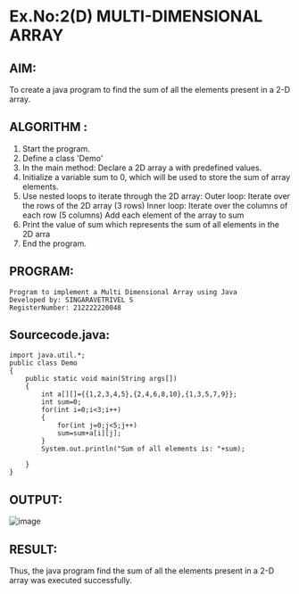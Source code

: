 # Ex.No:2(D) MULTI-DIMENSIONAL ARRAY

## AIM:
To create a java program to find the sum of all the elements present in a 2-D array.

## ALGORITHM :
1.	Start the program.
2.	Define a class 'Demo'
3.	In the main method: Declare a 2D array a with predefined values.
4.	Initialize a variable sum to 0, which will be used to store the sum of array elements.
5.	Use nested loops to iterate through the 2D array:
   Outer loop: Iterate over the rows of the 2D array (3 rows)
  	Inner loop: Iterate over the columns of each row (5 columns)
  	Add each element of the array to sum
6. Print the value of sum which represents the sum of all elements in the 2D arra
7. End the program.


## PROGRAM:
```
Program to implement a Multi Dimensional Array using Java
Developed by: SINGARAVETRIVEL S
RegisterNumber: 212222220048
```

## Sourcecode.java:

```
import java.util.*;
public class Demo
{
    public static void main(String args[])
    {
        int a[][]={{1,2,3,4,5},{2,4,6,8,10},{1,3,5,7,9}};
        int sum=0;
        for(int i=0;i<3;i++)
        {
            for(int j=0;j<5;j++)
            sum=sum+a[i][j];
        }
        System.out.println("Sum of all elements is: "+sum);
        
    }
}
```


## OUTPUT:

![image](https://github.com/user-attachments/assets/c276aa9c-3031-4130-a03d-9cbca900fd76)


## RESULT:
Thus, the java program find the sum of all the elements present in a 2-D array was executed successfully.
